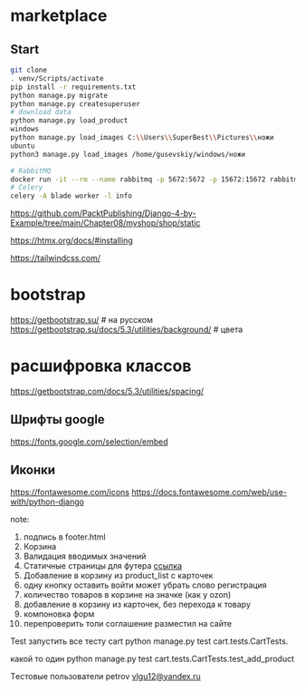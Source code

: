 # marketplace
## Start
```bash
git clone
. venv/Scripts/activate
pip install -r requirements.txt
python manage.py migrate
python manage.py createsuperuser
# download data
python manage.py load_product
windows
python manage.py load_images C:\\Users\\SuperBest\\Pictures\\ножи
ubuntu
python3 manage.py load_images /home/gusevskiy/windows/ножи

# RabbitMQ
docker run -it --rm --name rabbitmq -p 5672:5672 -p 15672:15672 rabbitmq:management
# Celery
celery -A blade worker -l info
```


https://github.com/PacktPublishing/Django-4-by-Example/tree/main/Chapter08/myshop/shop/static


https://htmx.org/docs/#installing

https://tailwindcss.com/

# bootstrap
https://getbootstrap.su/  # на русском 
https://getbootstrap.su/docs/5.3/utilities/background/  # цвета

# расшифровка классов
https://getbootstrap.com/docs/5.3/utilities/spacing/
## Шрифты google
https://fonts.google.com/selection/embed
## Иконки
https://fontawesome.com/icons
https://docs.fontawesome.com/web/use-with/python-django

note:
1) подпись в footer.html
2) Корзина
3) Валидация вводимых значений
4) Статичные страницы для футера [ссылка](https://practicum.yandex.ru/learn/backend-developer/courses/1b78b2c9-df6f-4349-a831-7ef978dd092f/sprints/72332/topics/03b3895d-0391-4b6f-8247-8e6f5be17568/lessons/5679e3c2-82aa-4d36-b184-dfa794ed3a08/)
5) Добавление в корзину из product_list с карточек
6) одну кнопку оставить войти может убрать слово регистрация
7) количество товаров в корзине на значке (как у ozon)
8) добавление в корзину из карточек, без перехода к товару
9) компоновка форм
10) перепроверить толи соглашение разместил на сайте




Test
запустить все тесту cart
python manage.py test cart.tests.CartTests.

какой то один 
python manage.py test cart.tests.CartTests.test_add_product





Тeстовые пользователи
petrov
vlgu12@yandex.ru